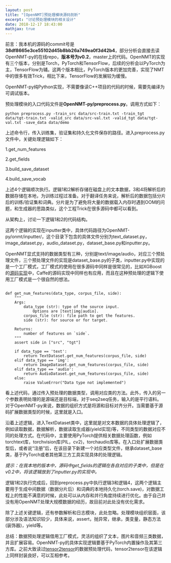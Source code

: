 ```yaml
---
layout: post
title: "[OpenNMT]预处理模块源码剖析"
excerpt: "讨论预处理模块的相关设计"
date: 2018-12-17 18:43:00
mathjax: true
---
```


前言：我本机的源码的commit号是**38df8665e3ce55102d45b8bb26a749ea0f3d42b4**，部分分析会直接去读OpenNMT-py的在线repo，**版本号为v0.2**，master上的代码。OpenNMT的实现有三个版本，分别是Torch，PyTorch和TensorFlow，后续的分析会以PyTorch为主，TensorFlow为辅。这两个版本相比，PyTorch版本的更加完善，实现了NMT中的很多有效Trick，相比下来，TensorFlow的发展较为缓慢。

OpenNMT-py纯Python实现，不需要像读C++项目的代码的时候，需要先编译为可调试版本。

预处理模块的入口代码文件是**OpenNMT-py/preprocess.py**。调用方式如下：

    python preprocess.py -train_src data/src-train.txt -train_tgt data/tgt-train.txt -valid_src data/src-val.txt -valid_tgt data/tgt-val.txt -save_data data/demo

上述命令行，传入训练集，验证集和持久化文件保存的路径。进入preprocess.py文件中，关键处理逻辑如下：

1.get\_num\_features

2.get\_fields

3.build\_save\_dataset

4.build\_save\_vocab

上述4个逻辑顺次执行。逻辑1和2解析存储在磁盘上的文本数据，3和4将解析后的数据存储在本地，为训练过程过准备。对于翻译任务来说，解析后的数据包括分片后的训练/验证集和词典。分片是为了避免将大量的数据载入内存时遇到OOM的问题，和生成器的思路类似，这个工程Trick在很多源码中都可以看到。

从架构上，讨论一下逻辑1和2的代码结构。

这两个逻辑的实现在inputter类中，具体代码路径为OpenNMT-py/onmt/inputter/，这个目录下包含的具体文件分别为text\_dataset.py，image\_dataset.py，audio\_dataset.py，dataset\_base.py和inputter.py。

OpenNMT显式支持的数据类型有三种，分别是text/image/audio，对应三个预处理文件，三个预处理文件的实现是dataset_base.py的子类，inputter.py中实现的是一个工厂模式，工厂模式的使用在很多源码中同样是很常见的，比如XGBoost的[源码实现](https://zhpmatrix.github.io/2017/03/15/xgboost-src-reading-2/)中，Caffe的源码实现中同样也有应用，而且在这种预处理的逻辑下使用工厂模式是一个很自然的想法。

```

def get_num_features(data_type, corpus_file, side):
    """
    Args:
        data_type (str): type of the source input.
            Options are [text|img|audio].
        corpus_file (str): file path to get the features.
        side (str): for source or for target.

    Returns:
        number of features on `side`.
    """
    assert side in ["src", "tgt"]

    if data_type == 'text':
        return TextDataset.get_num_features(corpus_file, side)
    elif data_type == 'img':
        return ImageDataset.get_num_features(corpus_file, side)
    elif data_type == 'audio':
        return AudioDataset.get_num_features(corpus_file, side)
    else:
        raise ValueError("Data type not implemented")

```

看上述代码，通过传入预处理的数据类型，调用对应类的方法。此外，传入的另一个参数表明处理的是源端还是目标端，对于seq2seq任务，输入的是平行语料。对于OpenNMT-py来说，数据的组织方式是将源和目标对齐分开。当需要基于源码扩展数据类型的时候，这里就是入口。

沿着上述逻辑，进入TextDataset类中，这里就是对文本数据的具体处理逻辑了，例如读取数据，数据解析，数据读取生成器(yield实现)等，不同类型的数据对应不同的处理方式。在代码中，主要使用PyTorch提供相关数据处理函数，例如torchtext库，torchvision库(PIL，cv2)，torchaudio库等。在入口处扩展数据类型后，或者说“注册”后，在该目录下新建一个对应类型文件，继承dataset_base类，基于PyTorch或者其他第三方工具实现具体的处理逻辑。

_提示：在我本地的版本中，源码中get\_fields的逻辑在各自对应的子类中，但是在v0.2中，将该逻辑放到了inputter.py的实现中。_

逻辑1和2执行完成后，回到preprocess.py中执行逻辑3和逻辑4，这两个逻辑主要用于生成中间数据（数据分片后）和词典的本地持久化(torch.save)，对数据工程上的性能不满意的时候，此处可以从内存和并行角度持续进行优化。由于自己并没有用OpenNMT处理大规模数据的经历，故目前对此处没有优化需求。

除了上述关键逻辑，还有参数解析和日志模块，此处忽略。处理模块组织层面，该部分涉及语法知识较少，具体来说，assert，抛异常，继承，类变量，静态方法(装饰器)，yield等。


总结：数据预处理逻辑借用工厂模式，灵活的组织了文本，图片和音频三类数据，并且扩展容易。OpenNMT-py的具体实现逻辑要基于PyTorch内置操作及其第三方库。之前大致读过[tensor2tensor](https://github.com/tensorflow/tensor2tensor)的数据预处理代码，tensor2tensor在该逻辑上同样封装良好，可以互相参考。














